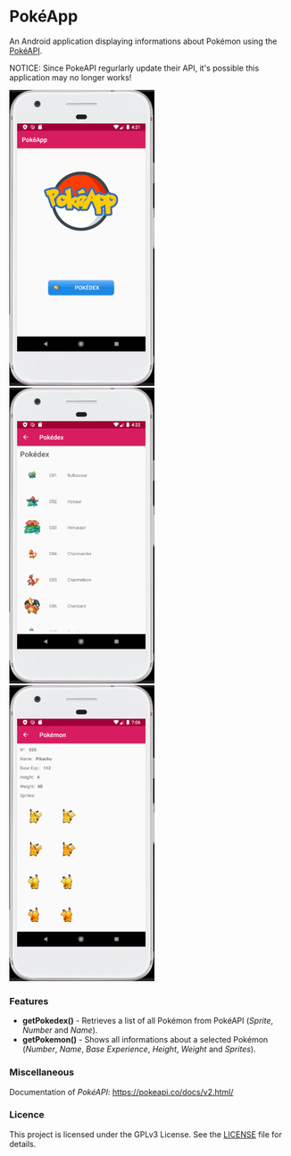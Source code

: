 # PokéApp
An Android application displaying informations about Pokémon using the [PokéAPI](https://pokeapi.co/).

NOTICE: Since PokeAPI regurlarly update their API, it's possible this application may no longer works!

<kbd><img width="260" height="530" src="assets/images/MainActivity.png" /></kbd>
<img />
<kbd><img width="260" height="530" src="assets/images/PokedexActivity.png" /></kbd>
<img />
<kbd><img width="260" height="530" src="assets/images/PokemonActivity.png" /></kbd>

### Features
* **getPokedex()** - Retrieves a list of all Pokémon from PokéAPI (*Sprite*, *Number* and *Name*).
* **getPokemon()** - Shows all informations about a selected Pokémon (*Number*, *Name*, *Base Experience*, *Height*, *Weight* and *Sprites*).

### Miscellaneous
Documentation of *PokéAPI*: https://pokeapi.co/docs/v2.html/

### Licence
This project is licensed under the GPLv3 License. See the [LICENSE](LICENSE) file for details.
